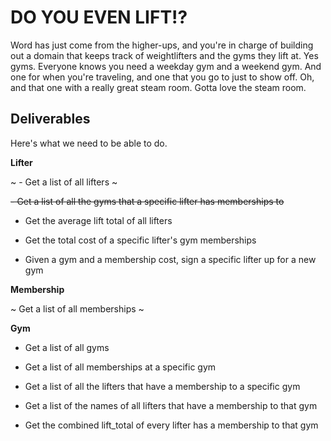 # DO YOU EVEN LIFT!?

Word has just come from the higher-ups, and you're in charge of building out a domain that keeps track of weightlifters and the gyms they lift at.  Yes gyms. Everyone knows you need a weekday gym and a weekend gym. And one for when you're traveling, and one that you go to just to show off.  Oh, and that one with a really great steam room.  Gotta love the steam room.

## Deliverables

Here's what we need to be able to do.

**Lifter**

~  - Get a list of all lifters ~


<strike>  - Get a list of all the gyms that a specific lifter has memberships to </strike>

  - Get the average lift total of all lifters

  - Get the total cost of a specific lifter's gym memberships

  - Given a gym and a membership cost, sign a specific lifter up for a new gym

**Membership**

~ Get a list of all memberships ~

**Gym**

  - Get a list of all gyms

  - Get a list of all memberships at a specific gym

  - Get a list of all the lifters that have a membership to a specific gym

  - Get a list of the names of all lifters that have a membership to that gym

  - Get the combined lift_total of every lifter has a membership to that gym
